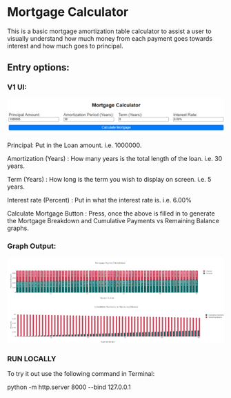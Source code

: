 # Mortgage Calculator

This is a basic mortgage amortization table calculator to assist a user to visually understand how much money from each payment goes towards interest and how much goes to principal.

## Entry options:

### V1 UI:
![UI v1](HTMLUI.png)

Principal: Put in the Loan amount. i.e. 1000000.

Amortization (Years) : How many years is the total length of the loan. i.e. 30 years.

Term (Years) : How long is the term you wish to display on screen. i.e. 5 years.

Interest rate (Percent) : Put in what the interest rate is. i.e. 6.00%

Calculate Mortgage Button : Press, once the above is filled in to generate the Mortgage Breakdown and Cumulative Payments vs Remaining Balance graphs.

### Graph Output:
![Graph Output](Graphs.png)

### RUN LOCALLY

To try it out use the following command in Terminal:

python -m http.server 8000 --bind 127.0.0.1
